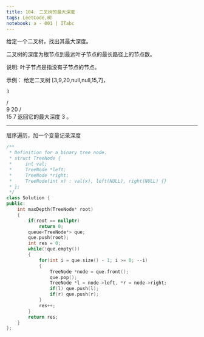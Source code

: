 ```yaml
---
title: 104. 二叉树的最大深度
tags: LeetCode,树
notebook: a - 001 | ITabc
---
```


给定一个二叉树，找出其最大深度。

二叉树的深度为根节点到最远叶子节点的最长路径上的节点数。

说明: 叶子节点是指没有子节点的节点。

示例：
给定二叉树 [3,9,20,null,null,15,7]，

    3
   / \
  9  20
    /  \
   15   7
返回它的最大深度 3 。

---
层序遍历，加一个变量记录深度
```cpp
/**
 * Definition for a binary tree node.
 * struct TreeNode {
 *     int val;
 *     TreeNode *left;
 *     TreeNode *right;
 *     TreeNode(int x) : val(x), left(NULL), right(NULL) {}
 * };
 */
class Solution {
public:
    int maxDepth(TreeNode* root) 
    {
        if(root == nullptr)
            return 0;
        queue<TreeNode*> que;
        que.push(root);
        int res = 0;
        while(!que.empty())
        {
            for(int i = que.size() - 1; i >= 0; --i)
            {
                TreeNode *node = que.front(); 
                que.pop();
                TreeNode *l = node->left, *r = node->right;
                if(l) que.push(l);
                if(r) que.push(r);          
            }
            res++;
        }
        return res;
    }
};
```